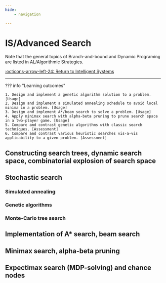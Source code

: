 ```yaml
---
hide:
    - navigation

---
```


# IS/Advanced Search

Note that the general topics of Branch-and-bound and Dynamic Programing are listed in AL/Algorithmic Strategies.

[:octicons-arrow-left-24: Return to Intelligent Systems](/Knowledge-Notebook/Intelligent-Systems/)

---

??? info "Learning outcomes"

    1. Design and implement a genetic algorithm solution to a problem. [Usage]
    2. Design and implement a simulated annealing schedule to avoid local minima in a problem. [Usage]
    3. Design and implement A*/beam search to solve a problem. [Usage]
    4. Apply minimax search with alpha-beta pruning to prune search space in a two-player game. [Usage]
    5. Compare and contrast genetic algorithms with classic search techniques. [Assessment]
    6. Compare and contrast various heuristic searches vis-a-vis applicability to a given problem. [Assessment]

## Constructing search trees, dynamic search space, combinatorial explosion of search  space

## Stochastic search

### Simulated annealing

### Genetic algorithms

### Monte-Carlo tree search

## Implementation of A* search, beam search

## Minimax search, alpha-beta pruning

## Expectimax search (MDP-solving) and chance nodes
